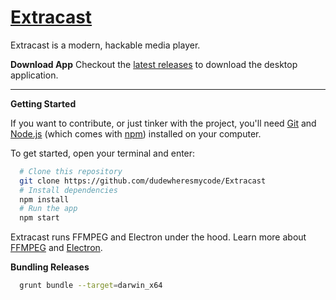 # [Extracast](http://extracast.io)

Extracast is a modern, hackable media player.

**Download App**
Checkout the [latest releases](https://github.com/dudewheresmycode/Extracast/releases) to download the desktop application.

---

**Getting Started**

If you want to contribute, or just tinker with the project, you'll need [Git](https://git-scm.com) and [Node.js](https://nodejs.org/en/download/) (which comes with [npm](http://npmjs.com)) installed on your computer.

To get started, open your terminal and enter:

```bash
  # Clone this repository
  git clone https://github.com/dudewheresmycode/Extracast
  # Install dependencies
  npm install
  # Run the app
  npm start
```

Extracast runs FFMPEG and Electron under the hood. Learn more about [FFMPEG](http://ffmpeg.org) and [Electron](http://electron.atom.io/).


**Bundling Releases**

```bash
  grunt bundle --target=darwin_x64
```
